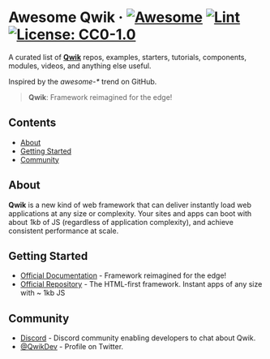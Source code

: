 # Awesome Qwik &middot; [![Awesome](https://awesome.re/badge-flat.svg)](https://awesome.re) [![Lint](https://github.com/onwidget/awesome-qwik/actions/workflows/lint.yaml/badge.svg)](https://github.com/onwidget/awesome-qwik/actions/workflows/lint.yaml) [![License: CC0-1.0](https://img.shields.io/badge/License-CC0%201.0-lightgrey.svg?style=flat-square)](http://creativecommons.org/publicdomain/zero/1.0/)

A curated list of **[Qwik](https://qwik.builder.io/)** repos, examples, starters, tutorials, components, modules, videos, and anything else useful.

Inspired by the _awesome-*_ trend on GitHub.

> **Qwik**: Framework reimagined for the edge!

## Contents

- [About](#about)
- [Getting Started](#getting-started)
- [Community](#community)

## About

**Qwik** is a new kind of web framework that can deliver instantly load web applications at any size or complexity. Your sites and apps can boot with about *1kb* of JS (regardless of application complexity), and achieve consistent performance at scale.


## Getting Started

- [Official Documentation](https://qwik.builder.io/docs/) - Framework reimagined for the edge!
- [Official Repository](https://github.com/BuilderIO/qwik) - The HTML-first framework. Instant apps of any size with ~ 1kb JS

## Community

- [Discord](https://qwik.builder.io/chat) - Discord community enabling developers to chat about Qwik.
- [@QwikDev](https://twitter.com/QwikDev) - Profile on Twitter.

